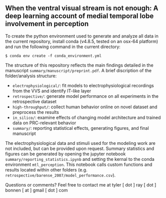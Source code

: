 ## When the ventral visual stream is not enough: A deep learning account of medial temporal lobe involvement in perception

To create the python environment used to generate and analyze all data in the current repository, install conda (v4.8.5, tested on an osx-64 platform) and run the following command in the current directory:

```
$ conda env create -f conda_environment.yml
```

The structure of this repository reflects the main findings detailed in the manuscript `summary/manuscript/preprint.pdf`. A brief discription of the folder/analysis structure: 

- `electrophysiological/`: fit models to electrophysiological recordings from the VVS and identify IT-like layer  
- `retrospective/`: generate model performance on all experiments in the  retrospective dataset
- `high-throughput/`: collect human behavior online on  novel dataset and preprocess the results 
- `in_silico/`: examine effects of changing model architecture and trained data on PRC-relevant behavior 
- `summary/`: reporting statistical effects, generating figures, and final manuscript 

The electrophysiological data and stimuli used for the modeling work are not included, but can be provided upon request. Summary statistics and figures can be generated by opening the jupyter notebook `summary/reporting_statistics.ipynb` and setting the kernal to the conda environment `mtl_perception`. This notebook calls custom functions and results located within other folders (e.g. `retrospective/barense_2007/model_performance.csv`). 

Questions or comments? Feel free to contact me at tyler [ dot ] ray [ dot ] bonnen [ at ] gmail [ dot ] com 
